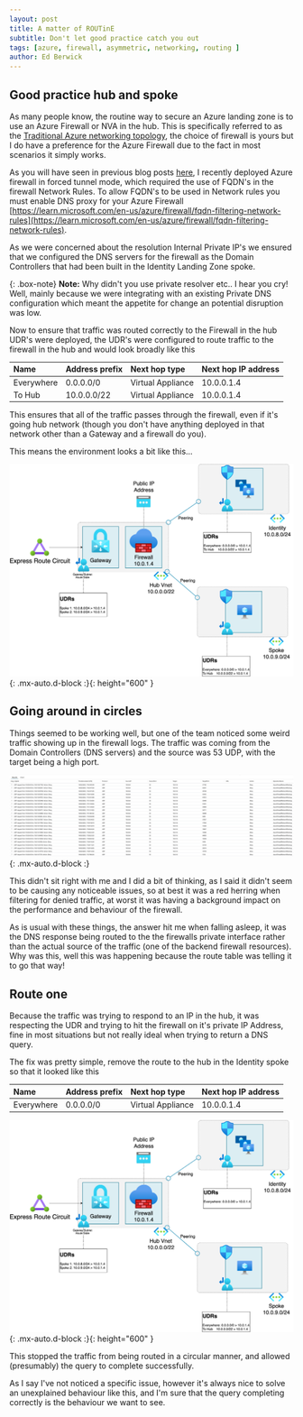 ```yaml
---
layout: post
title: A matter of ROUTinE
subtitle: Don't let good practice catch you out
tags: [azure, firewall, asymmetric, networking, routing ]
author: Ed Berwick
---
```


## Good practice hub and spoke

As many people know, the routine way to secure an Azure landing zone is to use an Azure Firewall or NVA in the hub. This is specifically referred to as the [Traditional Azure networking topology](https://learn.microsoft.com/en-gb/azure/cloud-adoption-framework/ready/azure-best-practices/traditional-azure-networking-topology), the choice of firewall is yours but I do have a preference for the Azure Firewall due to the fact in most scenarios it simply works.

As you will have seen in previous blog posts [here](https://bezsez.co.uk/08-09-2024-AzureFirewall_ForcedTunnel/), I recently deployed Azure firewall in forced tunnel mode, which required the use of FQDN's in the firewall Network Rules. To allow FQDN's to be used in Network rules you must enable DNS proxy for your Azure Firewall [https://learn.microsoft.com/en-us/azure/firewall/fqdn-filtering-network-rules](https://learn.microsoft.com/en-us/azure/firewall/fqdn-filtering-network-rules).

As we were concerned about the resolution Internal Private IP's we ensured that we configured the DNS servers for the firewall as the Domain Controllers that had been built in the Identity Landing Zone spoke.

{: .box-note}
**Note:** Why didn't you use private resolver etc.. I hear you cry! Well, mainly because we were integrating with an existing Private DNS configuration which meant the appetite for change an potential disruption was low.

Now to ensure that traffic was routed correctly to the Firewall in the hub UDR's were deployed, the UDR's were configured to route traffic to the firewall in the hub and would look broadly like this

| Name | Address prefix | Next hop type | Next hop IP address |
| :------ |:--- | :--- | :--- |
| Everywhere | 0.0.0.0/0 | Virtual Appliance | 10.0.0.1.4 |
| To Hub | 10.0.0.0/22 | Virtual Appliance | 10.0.0.1.4 |

This ensures that all of the traffic passes through the firewall, even if it's going hub network (though you don't have anything deployed in that network other than a Gateway and a firewall do you).

This means the environment looks a bit like this...

![Hub and Spoke UDRs](/assets/img/Hub_Spoke_Routing_UDR.png){: .mx-auto.d-block :}{: height="600" }

## Going around in circles

Things seemed to be working well, but one of the team noticed some weird traffic showing up in the firewall logs. The traffic was coming from the Domain Controllers (DNS servers) and the source was 53 UDP, with the target being a high port.

![Deny 53 from DC](/assets/img/Firewall_Deny.jpeg){: .mx-auto.d-block :}

This didn't sit right with me and I did a bit of thinking, as I said it didn't seem to be causing any noticeable issues, so at best it was a red herring when filtering for denied traffic, at worst it was having a background impact on the performance and behaviour of the firewall.

As is usual with these things, the answer hit me when falling asleep, it was the DNS response being routed to the the firewalls private interface rather than the actual source of the traffic (one of the backend firewall resources). Why was this, well this was happening because the route table was telling it to go that way!

## Route one

Because the traffic was trying to respond to an IP in the hub, it was respecting the UDR and trying to hit the firewall on it's private IP Address, fine in most situations but not really ideal when trying to return a DNS query.

The fix was pretty simple, remove the route to the hub in the Identity spoke so that it looked like this

| Name | Address prefix | Next hop type | Next hop IP address |
| :------ |:--- | :--- | :--- |
| Everywhere | 0.0.0.0/0 | Virtual Appliance | 10.0.0.1.4 |

![Hub and Spoke updated UDRs](/assets/img/Hub_Spoke_Routing_Fixed_UDR.png){: .mx-auto.d-block :}{: height="600" }

This stopped the traffic from being routed in a circular manner, and allowed (presumably) the query to complete successfully.

As I say I've not noticed a specific issue, however it's always nice to solve an unexplained behaviour like this, and I'm sure that the query completing correctly is the behaviour we want to see.
